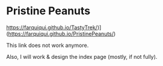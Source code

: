 # Pristine Peanuts
https://farquiqui.github.io/TastyTrek/)](https://farquiqui.github.io/PristinePeanuts/)

This link does not work anymore.

Also, I will work & design the index page (mostly, if not fully).
